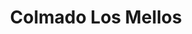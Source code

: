 ---
title: "Colmado Los Mellos"
url: /urbaniziacion-luz-maria/colmado-los-mellos/
shop: comodidad
---